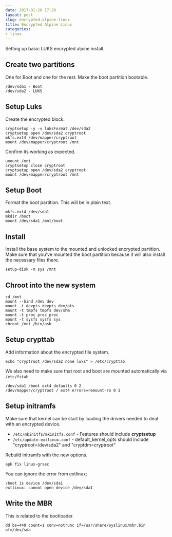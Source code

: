 ```yaml
---
date: 2017-01-28 17:20
layout: post
slug: encrypted-alpine-linux
title: Encrypted Alpine Linux
categories:
- linux
---
```


Setting up basic LUKS encrypted alpine install. 

## Create two partitions

One for Boot and one for the rest. 
Make the boot partition bootable.

    /dev/sda1 - Boot
    /dev/sda2 - LUKS

## Setup Luks

Create the encrypted block.

    cryptsetup -y -v luksFormat /dev/sda2
    cryptsetup open /dev/sda2 cryptroot
    mkfs.ext4 /dev/mapper/cryptroot
    mount /dev/mapper/cryptroot /mnt

Confirm its working as expected.

    umount /mnt
    cryptsetup close cryptroot
    cryptsetup open /dev/sda2 cryptroot
    mount /dev/mapper/cryptroot /mnt

## Setup Boot

Format the boot partition.
This will be in plain text.

    mkfs.ext4 /dev/sda1
    mkdir /boot
    mount /dev/sda1 /mnt/boot

## Install 

Install the base system to the mounted and unlocked encrypted partition. 
Make sure that you've mounted the boot partition because it will also install the necessary files there.

    setup-disk -m sys /mnt

## Chroot into the new system

    cd /mnt
    mount --bind /dev dev
    mount -t devpts devpts dev/pts
    mount -t tmpfs tmpfs dev/shm
    mount -t proc proc proc
    mount -t sysfs sysfs sys
    chroot /mnt /bin/ash 

## Setup crypttab

Add information about the encrypted file system.

    echo "cryptroot /dev/sda2 none luks" > /etc/crypttab 


We also need to make sure that root and boot are mounted automatically via ```/etc/fstab```.

    /dev/sda1 /boot ext4 defaults 0 2
    /dev/mapper/cryptroot / ext4 errors=remount-ro 0 1

## Setup initramfs

Make sure that kernel can be start by loading the drivers needed to deal with an encrypted device.

- ```/etc/mkinitfs/mkinitfs.conf``` - Features should include **cryptsetup**
- ```/etc/update-extlinux.conf``` - default_kernel_opts should include "cryptroot=/dev/sda2" and "cryptdm=cryptroot"

Rebuild initramfs with the new options.

    apk fix linux-grsec

You can ignore the error from extlinux:

    /boot is device /dev/sda1
    extlinux: cannot open device /dev/sda1

## Write the MBR 

This is related to the bootloader.

    dd bs=440 count=1 conv=notrunc if=/usr/share/syslinux/mbr.bin of=/dev/sda
